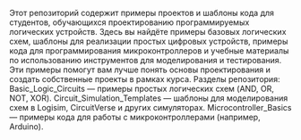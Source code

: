 Этот репозиторий содержит примеры проектов и шаблоны кода для студентов, обучающихся проектированию программируемых логических устройств. Здесь вы найдёте примеры базовых логических схем, шаблоны для реализации простых цифровых устройств, примеры кода для программирования микроконтроллеров и учебные материалы по использованию инструментов для моделирования и тестирования. Эти примеры помогут вам лучше понять основы проектирования и создать собственные проекты в рамках курса.
Разделы репозитория:
Basic_Logic_Circuits — примеры простых логических схем (AND, OR, NOT, XOR).
Circuit_Simulation_Templates — шаблоны для моделирования схем в Logisim, CircuitVerse и других симуляторах.
Microcontroller_Basics — примеры кода для работы с микроконтроллерами (например, Arduino).
